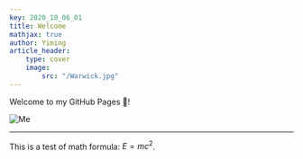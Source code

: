 ```yaml
---
key: 2020_10_06_01
title: Welcome
mathjax: true
author: Yiming
article_header:
    type: cover
    image:
        src: "/Warwick.jpg"
---
```


Welcome to my GitHub Pages :wave:!

![Me](/posts.assets/2020-10-06-welcome.assets/me.jpg)

----

This is a test of math formula: $E = mc^2$.

